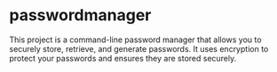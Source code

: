 # passwordmanager
This project is a command-line password manager that allows you to securely store, retrieve, and generate passwords. It uses encryption to protect your passwords and ensures they are stored securely.
